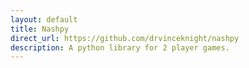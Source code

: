 ```yaml
---
layout: default
title: Nashpy
direct_url: https://github.com/drvinceknight/nashpy
description: A python library for 2 player games.
---
```

